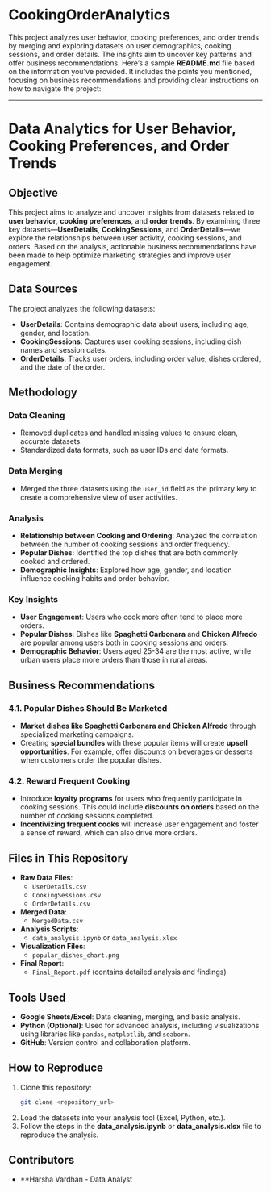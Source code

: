 # CookingOrderAnalytics
This project analyzes user behavior, cooking preferences, and order trends by merging and exploring datasets on user demographics, cooking sessions, and order details. The insights aim to uncover key patterns and offer business recommendations.
Here’s a sample **README.md** file based on the information you've provided. It includes the points you mentioned, focusing on business recommendations and providing clear instructions on how to navigate the project:

---

# **Data Analytics for User Behavior, Cooking Preferences, and Order Trends**

## **Objective**
This project aims to analyze and uncover insights from datasets related to **user behavior**, **cooking preferences**, and **order trends**. By examining three key datasets—**UserDetails**, **CookingSessions**, and **OrderDetails**—we explore the relationships between user activity, cooking sessions, and orders. Based on the analysis, actionable business recommendations have been made to help optimize marketing strategies and improve user engagement.

## **Data Sources**
The project analyzes the following datasets:
- **UserDetails**: Contains demographic data about users, including age, gender, and location.
- **CookingSessions**: Captures user cooking sessions, including dish names and session dates.
- **OrderDetails**: Tracks user orders, including order value, dishes ordered, and the date of the order.

## **Methodology**
### **Data Cleaning**
- Removed duplicates and handled missing values to ensure clean, accurate datasets.
- Standardized data formats, such as user IDs and date formats.

### **Data Merging**
- Merged the three datasets using the `user_id` field as the primary key to create a comprehensive view of user activities.

### **Analysis**
- **Relationship between Cooking and Ordering**: Analyzed the correlation between the number of cooking sessions and order frequency.
- **Popular Dishes**: Identified the top dishes that are both commonly cooked and ordered.
- **Demographic Insights**: Explored how age, gender, and location influence cooking habits and order behavior.

### **Key Insights**
- **User Engagement**: Users who cook more often tend to place more orders. 
- **Popular Dishes**: Dishes like **Spaghetti Carbonara** and **Chicken Alfredo** are popular among users both in cooking sessions and orders.
- **Demographic Behavior**: Users aged 25-34 are the most active, while urban users place more orders than those in rural areas.

## **Business Recommendations**
### **4.1. Popular Dishes Should Be Marketed**
- **Market dishes like Spaghetti Carbonara and Chicken Alfredo** through specialized marketing campaigns.
- Creating **special bundles** with these popular items will create **upsell opportunities**. For example, offer discounts on beverages or desserts when customers order the popular dishes.

### **4.2. Reward Frequent Cooking**
- Introduce **loyalty programs** for users who frequently participate in cooking sessions. This could include **discounts on orders** based on the number of cooking sessions completed.
- **Incentivizing frequent cooks** will increase user engagement and foster a sense of reward, which can also drive more orders.

## **Files in This Repository**
- **Raw Data Files**:
  - `UserDetails.csv`
  - `CookingSessions.csv`
  - `OrderDetails.csv`
- **Merged Data**:
  - `MergedData.csv`
- **Analysis Scripts**:
  - `data_analysis.ipynb` or `data_analysis.xlsx`
- **Visualization Files**:
  - `popular_dishes_chart.png`
- **Final Report**:
  - `Final_Report.pdf` (contains detailed analysis and findings)

## **Tools Used**
- **Google Sheets/Excel**: Data cleaning, merging, and basic analysis.
- **Python (Optional)**: Used for advanced analysis, including visualizations using libraries like `pandas`, `matplotlib`, and `seaborn`.
- **GitHub**: Version control and collaboration platform.

## **How to Reproduce**
1. Clone this repository:
   ```bash
   git clone <repository_url>
   ```
2. Load the datasets into your analysis tool (Excel, Python, etc.).
3. Follow the steps in the **data_analysis.ipynb** or **data_analysis.xlsx** file to reproduce the analysis.

## **Contributors**
- **Harsha Vardhan - Data Analyst
